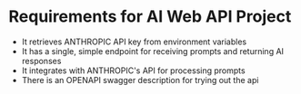 # Requirements for AI Web API Project

- It retrieves ANTHROPIC API key from environment variables
- It has a single, simple endpoint for receiving prompts and returning AI responses
- It integrates with ANTHROPIC's API for processing prompts
- There is an OPENAPI swagger description for trying out the api

